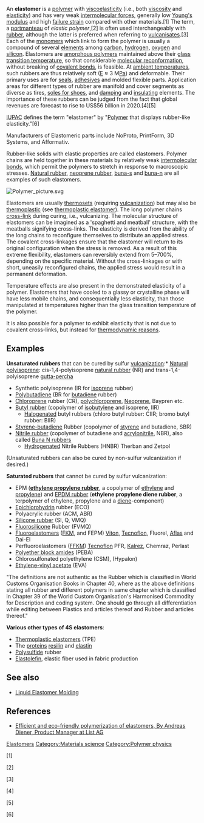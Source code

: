An **elastomer** is a [polymer](polymer "wikilink") with
[viscoelasticity](viscoelasticity "wikilink") (i.e., both
[viscosity](viscosity "wikilink") and
[elasticity](Elasticity_(physics) "wikilink")) and has very weak
[intermolecular forces](intermolecular_force "wikilink"), generally low
[Young's modulus](Young's_modulus "wikilink") and high [failure
strain](Deformation_(mechanics) "wikilink") compared with other
materials.[1] The term, a [portmanteau](portmanteau "wikilink") of
*elastic polymer*,[2] is often used interchangeably with
[rubber](Synthetic_rubber "wikilink"), although the latter is preferred
when referring to [vulcanisates](vulcanization "wikilink").[3] Each of
the [monomers](monomer "wikilink") which link to form the polymer is
usually a compound of several [elements](chemical_elements "wikilink")
among [carbon](carbon "wikilink"), [hydrogen](hydrogen "wikilink"),
[oxygen](oxygen "wikilink") and [silicon](silicon "wikilink").
Elastomers are [amorphous polymers](amorphous_polymer "wikilink")
maintained above their [glass transition
temperature](glass_transition_temperature "wikilink"), so that
considerable [molecular reconformation](segmental_motion "wikilink"),
without breaking of [covalent bonds](covalent_bonds "wikilink"), is
feasible. At [ambient temperatures](ambient_temperature "wikilink"),
such rubbers are thus relatively soft ([E](Young's_modulus "wikilink") ≈
3 M[Pa](Pascal_(unit) "wikilink")) and deformable. Their primary uses
are for [seals](Seal_(mechanical) "wikilink"),
[adhesives](adhesive "wikilink") and molded flexible parts. Application
areas for different types of rubber are manifold and cover segments as
diverse as tires, [soles for shoes](sole_(shoe) "wikilink"), and
[damping](damping "wikilink") and
[insulating](Thermal_insulation "wikilink") elements. The importance of
these rubbers can be judged from the fact that global revenues are
forecast to rise to US$56 billion in 2020.[4][5]

[IUPAC](International_Union_of_Pure_and_Applied_Chemistry "wikilink")
defines the term "elastomer" by "[Polymer](Polymer "wikilink") that
displays rubber-like elasticity."[6]

Manufacturers of Elastomeric parts include NoProto, PrintForm, 3D
Systems, and Afformativ.

Rubber-like solids with elastic properties are called elastomers.
Polymer chains are held together in these materials by relatively weak
[intermolecular bonds](molecule "wikilink"), which permit the polymers
to stretch in response to macroscopic stresses. [Natural
rubber](Natural_rubber "wikilink"), [neoprene
rubber](neoprene_rubber "wikilink"), [buna-s](buna-s "wikilink") and
[buna-n](buna-n "wikilink") are all examples of such elastomers.

![](Polymer_picture.svg "Polymer_picture.svg")

Elastomers are usually [thermosets](thermoset "wikilink") (requiring
[vulcanization](vulcanization "wikilink")) but may also be
[thermoplastic](thermoplastic "wikilink") (see [thermoplastic
elastomer](thermoplastic_elastomer "wikilink")). The long polymer chains
[cross-link](cross-link "wikilink") during curing, i.e., vulcanizing.
The molecular structure of elastomers can be imagined as a 'spaghetti
and meatball' structure, with the meatballs signifying cross-links. The
elasticity is derived from the ability of the long chains to reconfigure
themselves to distribute an applied stress. The covalent cross-linkages
ensure that the elastomer will return to its original configuration when
the stress is removed. As a result of this extreme flexibility,
elastomers can reversibly extend from 5–700%, depending on the specific
material. Without the cross-linkages or with short, uneasily
reconfigured chains, the applied stress would result in a permanent
deformation.

Temperature effects are also present in the demonstrated elasticity of a
polymer. Elastomers that have cooled to a glassy or crystalline phase
will have less mobile chains, and consequentially less elasticity, than
those manipulated at temperatures higher than the glass transition
temperature of the polymer.

It is also possible for a polymer to exhibit elasticity that is not due
to covalent cross-links, but instead for [thermodynamic
reasons](Thermodynamic_theory_of_polymer_elasticity "wikilink").

## Examples

**Unsaturated rubbers** that can be cured by sulfur
[vulcanization](vulcanization "wikilink"):\* [Natural
polyisoprene](terpene "wikilink"): cis-1,4-polyisoprene [natural
rubber](natural_rubber "wikilink") (NR) and trans-1,4-polyisoprene
[gutta-percha](gutta-percha "wikilink")

-   Synthetic polyisoprene (IR for [isoprene](isoprene "wikilink")
    rubber)
-   [Polybutadiene](Polybutadiene "wikilink") (BR for
    [butadiene](butadiene "wikilink") rubber)
-   [Chloroprene](Chloroprene "wikilink") rubber (CR),
    [polychloroprene](polychloroprene "wikilink"),
    [Neoprene](Neoprene "wikilink"), Baypren etc.
-   [Butyl rubber](Butyl_rubber "wikilink") (copolymer of
    [isobutylene](isobutylene "wikilink") and isoprene, IIR)
    -   [Halogenated](Halogenation "wikilink") butyl rubbers (chloro
        butyl rubber: CIIR; bromo butyl rubber: BIIR)
-   [Styrene-butadiene](Styrene-butadiene "wikilink") Rubber (copolymer
    of [styrene](styrene "wikilink") and butadiene, SBR)
-   [Nitrile rubber](Nitrile_rubber "wikilink") (copolymer of butadiene
    and [acrylonitrile](acrylonitrile "wikilink"), NBR), also called
    [Buna N rubbers](Plastic#Synthetic_rubber "wikilink")
    -   [Hydrogenated](Hydrogenation "wikilink") Nitrile Rubbers (HNBR)
        Therban and Zetpol

(Unsaturated rubbers can also be cured by non-sulfur vulcanization if
desired.)

**Saturated rubbers** that cannot be cured by sulfur vulcanization:

-   EPM (**[ethylene propylene
    rubber](ethylene_propylene_rubber "wikilink")**, a copolymer of
    [ethylene](ethylene "wikilink") and
    [propylene](propylene "wikilink")) and [EPDM
    rubber](EPDM_rubber "wikilink") (**ethylene propylene diene
    rubber**, a terpolymer of ethylene, propylene and a
    [diene](diene "wikilink")-component)
-   [Epichlorohydrin](Epichlorohydrin "wikilink") rubber (ECO)
-   Polyacrylic rubber (ACM, ABR)
-   [Silicone rubber](Silicone_rubber "wikilink") (SI, Q, VMQ)
-   [Fluorosilicone](Fluorosilicone "wikilink") Rubber (FVMQ)
-   [Fluoroelastomers](Fluoroelastomer "wikilink")
    ([FKM](FKM "wikilink"), and FEPM) [Viton](Viton "wikilink"),
    [Tecnoflon](Tecnoflon "wikilink"), Fluorel,
    [Aflas](Aflas "wikilink") and Dai-El
-   Perfluoroelastomers ([FFKM](FFKM "wikilink"))
    [Tecnoflon](Tecnoflon "wikilink") PFR, [Kalrez](Kalrez "wikilink"),
    Chemraz, Perlast
-   [Polyether block amides](Polyether_block_amide "wikilink") (PEBA)
-   Chlorosulfonated polyethylene (CSM), (Hypalon)
-   [Ethylene-vinyl acetate](Ethylene-vinyl_acetate "wikilink") (EVA)

"The definitions are not authentic as the Rubber which is classified in
World Customs Organisation Books in Chapter 40, where as the above
definitions stating all rubber and different polymers in same chapter
which is classified in Chapter 39 of the World Custom Organisation's
Harmonised Commodity for Description and coding system. One should go
through all differentiation while editing between Plastics and articles
thereof and Rubber and articles thereof."

**Various other types of 4S elastomers**:

-   [Thermoplastic elastomers](Thermoplastic_elastomer "wikilink") (TPE)
-   The [proteins](protein "wikilink") [resilin](resilin "wikilink") and
    [elastin](elastin "wikilink")
-   [Polysulfide](Polysulfide "wikilink") rubber
-   [Elastolefin](Elastolefin "wikilink"), elastic fiber used in fabric
    production

## See also

-   [Liquid Elastomer Molding](Liquid_Elastomer_Molding "wikilink")

## References

-   [Efficient and eco-friendly polymerization of elastomers, By Andreas
    Diener, Product Manager at List
    AG](http://www.listdryprocessing.com/fileadmin/user_upload/download/publications/2014-9_Article___Ad_CPRJ-E.pdf)

[Elastomers](Category:Elastomers "wikilink") [Category:Materials
science](Category:Materials_science "wikilink") [Category:Polymer
physics](Category:Polymer_physics "wikilink")

[1]

[2]

[3]

[4]

[5]

[6]